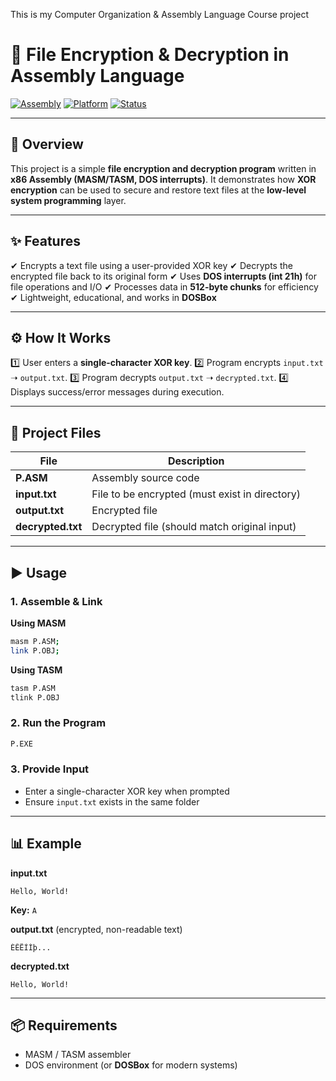 This is my Computer Organization & Assembly Language Course project
# 🔐 File Encryption & Decryption in Assembly Language

[![Assembly](https://img.shields.io/badge/Assembly-x86-blue)](https://en.wikipedia.org/wiki/X86_assembly_language)
[![Platform](https://img.shields.io/badge/Platform-DOS%20%7C%20MASM%20%7C%20TASM-orange)](#)
[![Status](https://img.shields.io/badge/Status-Completed-success)](#)

---

## 📖 Overview

This project is a simple **file encryption and decryption program** written in **x86 Assembly (MASM/TASM, DOS interrupts)**.
It demonstrates how **XOR encryption** can be used to secure and restore text files at the **low-level system programming** layer.

---

## ✨ Features

✔ Encrypts a text file using a user-provided XOR key
✔ Decrypts the encrypted file back to its original form
✔ Uses **DOS interrupts (int 21h)** for file operations and I/O
✔ Processes data in **512-byte chunks** for efficiency
✔ Lightweight, educational, and works in **DOSBox**

---

## ⚙️ How It Works

1️⃣ User enters a **single-character XOR key**.
2️⃣ Program encrypts `input.txt` ➝ `output.txt`.
3️⃣ Program decrypts `output.txt` ➝ `decrypted.txt`.
4️⃣ Displays success/error messages during execution.

---

## 📂 Project Files

| File              | Description                                    |
| ----------------- | ---------------------------------------------- |
| **P.ASM**         | Assembly source code                           |
| **input.txt**     | File to be encrypted (must exist in directory) |
| **output.txt**    | Encrypted file                                 |
| **decrypted.txt** | Decrypted file (should match original input)   |

---

## ▶️ Usage

### 1. Assemble & Link

**Using MASM**

```bash
masm P.ASM;
link P.OBJ;
```

**Using TASM**

```bash
tasm P.ASM
tlink P.OBJ
```

### 2. Run the Program

```bash
P.EXE
```

### 3. Provide Input

* Enter a single-character XOR key when prompted
* Ensure `input.txt` exists in the same folder

---

## 📊 Example

**input.txt**

```
Hello, World!
```

**Key:** `A`

**output.txt** (encrypted, non-readable text)

```
ÈÊËÍÌþ...
```

**decrypted.txt**

```
Hello, World!
```

---

## 📦 Requirements

* MASM / TASM assembler
* DOS environment (or **DOSBox** for modern systems)
